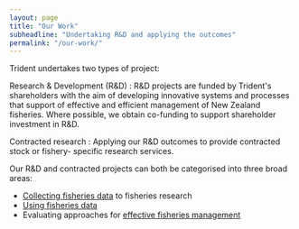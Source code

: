 ```yaml
---
layout: page
title: "Our Work"
subheadline: "Undertaking R&D and applying the outcomes"
permalink: "/our-work/"
---
```


Trident undertakes two types of project:

Research & Development (R&D)
: R&D projects are funded by Trident's shareholders with the aim of developing innovative systems and processes that support of effective and efficient management of New Zealand fisheries.  Where possible, we obtain co-funding to support shareholder investment in R&D.

Contracted research
: Applying our R&D outcomes to provide contracted stock or fishery- specific research services.

Our R&D and contracted projects can both be categorised into three broad areas:

+ [Collecting fisheries data](/our-work/collecting-data/ "Collecting fisheries data") to fisheries research
+ [Using fisheries data](/our-work/using-data/ "Using fisheries data")
+ Evaluating approaches for [effective fisheries management](/our-work/effective-management/ "Effective fisheries management")
